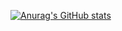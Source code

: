 [![Anurag's GitHub stats](https://github-readme-stats.vercel.app/api?username=IsThatTheRealNick)](https://github.com/anuraghazra/github-readme-stats)
